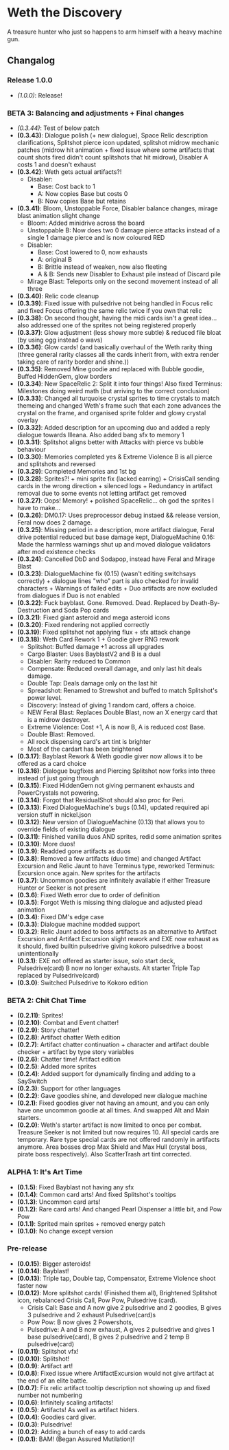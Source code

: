 # Weth the Discovery

A treasure hunter who just so happens to arm himself with a heavy machine gun.

## Changalog

### Release 1.0.0

* *(1.0.0)*: Release!

### BETA 3: Balancing and adjustments + Final changes

* *(0.3.44)*: Test of below patch
* **(0.3.43)**: Dialogue polish (+ new dialogue), Space Relic description clarifications, Splitshot pierce icon updated, splitshot midrow mechanic patches (midrow hit animation + fixed issue where some artifacts that count shots fired didn't count splitshots that hit midrow), Disabler A costs 1 and doesn't exhaust
* **(0.3.42)**: Weth gets actual artifacts?!
  * Disabler:
    * Base: Cost back to 1
    * A: Now copies Base but costs 0
    * B: Now copies Base but retains
* **(0.3.41)**: Bloom, Unstoppable Force, Disabler balance changes, mirage blast animation slight change
  * Bloom: Added minidrive across the board
  * Unstoppable B: Now does two 0 damage pierce attacks instead of a single 1 damage pierce and is now coloured RED
  * Disabler:
    * Base: Cost lowered to 0, now exhausts
    * A: original B
    * B: Brittle instead of weaken, now also fleeting
    * A & B: Sends new Disabler to Exhaust pile instead of Discard pile
  * Mirage Blast: Teleports only on the second movement instead of all three
* **(0.3.40)**: Relic code cleanup
* **(0.3.39)**: Fixed issue with pulsedrive not being handled in Focus relic and fixed Focus offering the same relic twice if you own that relic
* **(0.3.38)**: On second thought, having the midi cards isn't a great idea... also addressed one of the sprites not being registered properly
* **(0.3.37)**: Glow adjustment (less showy more subtle) & reduced file bloat (by using ogg instead o wavs)
* **(0.3.36)**: Glow cards! (and basically overhaul of the Weth rarity thing (three general rarity classes all the cards inherit from, with extra render taking care of rarity border and shine.))
* **(0.3.35)**: Removed Mine goodie and replaced with Bubble goodie, Buffed HiddenGem, glow borders
* **(0.3.34)**: New SpaceRelic 2: Split it into four things! Also fixed Terminus: Milestones doing weird math (but arriving to the correct conclusion)
* **(0.3.33)**: Changed all turquoise crystal sprites to time crystals to match themeing and changed Weth's frame such that each zone advances the crystal on the frame, and organised sprite folder and glowy crystal overlay
* **(0.3.32)**: Added description for an upcoming duo and added a reply dialogue towards Illeana. Also added bang sfx to memory 1
* **(0.3.31)**: Splitshot aligns better with Attacks with pierce vs bubble behaviour
* **(0.3.30)**: Memories completed yes & Extreme Violence B is all pierce and splitshots and reversed
* **(0.3.29)**: Completed Memories and 1st bg
* **(0.3.28)**: Sprites?! + mini sprite fix (lacked earring) + CrisisCall sending cards in the wrong direction + silenced logs + Redundancy in artifact removal due to some events not letting artifact get removed
* **(0.3.27)**: Oops! Memory! + polished SpaceRelic... oh god the sprites I have to make...
* **(0.3.26)**: DM0.17: Uses preprocessor debug instaed && release version, Feral now does 2 damage.
* **(0.3.25)**: Missing period in a description, more artifact dialogue, Feral drive potential reduced but base damage kept, DialogueMachine 0.16: Made the harmless warnings shut up and moved dialogue validators after mod existence checks
* **(0.3.24)**: Cancelled DbD and Sodapop, instead have Feral and Mirage Blast
* **(0.3.23)**: DialogueMachine fix (0.15) (wasn't editing switchsays correctly) + dialogue lines "who" part is also checked for invalid characters + Warnings of failed edits + Duo artifacts are now excluded from dialogues if Duo is not enabled
* **(0.3.22)**: Fuck bayblast. Gone. Removed. Dead. Replaced by Death-By-Destruction and Soda Pop cards
* **(0.3.21)**: Fixed giant asteroid and mega asteroid icons
* **(0.3.20)**: Fixed rendering not applied correctly
* **(0.3.19)**: Fixed splitshot not applying flux + sfx attack change
* **(0.3.18)**: Weth Card Rework 1 + Goodie giver RNG rework
  * Splitshot: Buffed damage +1 across all upgrades
  * Cargo Blaster: Uses BayblastV2 and B is a dual
  * Disabler: Rarity reduced to Common
  * Compensate: Reduced overall damage, and only last hit deals damage.
  * Double Tap: Deals damage only on the last hit
  * Spreadshot: Renamed to Strewshot and buffed to match Splitshot's power level.
  * Discovery: Instead of giving 1 random card, offers a choice.
  * NEW Feral Blast: Replaces Double Blast, now an X energy card that is a midrow destroyer.
  * Extreme Violence: Cost +1, A is now B, A is reduced cost Base.
  * Double Blast: Removed.
  * All rock dispensing card's art tint is brighter
  * Most of the cardart has been brightened
* **(0.3.17)**: Bayblast Rework & Weth goodie giver now allows it to be offered as a card choice
* **(0.3.16)**: Dialogue bugfixes and Piercing Splitshot now forks into three instead of just going through
* **(0.3.15)**: Fixed HiddenGem not giving permanent exhausts and PowerCrystals not powering.
* **(0.3.14)**: Forgot that ResidualShot should also proc for Peri.
* **(0.3.13)**: Fixed DialogueMachine's bugs (0.14), updated required api version stuff in nickel.json
* **(0.3.12)**: New version of DialogueMachine (0.13) that allows you to override fields of existing dialogue
* **(0.3.11)**: Finished vanilla duos AND sprites, redid some animation sprites
* **(0.3.10)**: More duos!
* **(0.3.9)**: Readded gone artifacts as duos
* **(0.3.8)**: Removed a few artifacts (duo time) and changed Artifact Excursion and Relic Jaunt to have Terminus type, reworked Terminus: Excursion once again. New sprites for the artifacts
* **(0.3.7)**: Uncommon goodies are infinitely available if either Treasure Hunter or Seeker is not present
* **(0.3.6)**: Fixed Weth error due to order of definition
* **(0.3.5)**: Forgot Weth is missing thing dialogue and adjusted plead animation
* **(0.3.4)**: Fixed DM's edge case
* **(0.3.3)**: Dialogue machine modded support
* **(0.3.2)**: Relic Jaunt added to boss artifacts as an alternative to Artifact Excursion and Artifact Excursion slight rework and EXE now exhaust as it should, fixed builtin pulsedrive giving kokoro pulsedrive a boost unintentionally
* **(0.3.1)**: EXE not offered as starter issue, solo start deck, Pulsedrive(card) B now no longer exhausts. Alt starter Triple Tap replaced by Pulsedrive(card)
* **(0.3.0)**: Switched Pulsedrive to Kokoro edition

### BETA 2: Chit Chat Time

* **(0.2.11)**: Sprites!
* **(0.2.10)**: Combat and Event chatter!
* **(0.2.9)**: Story chatter!
* **(0.2.8)**: Artifact chatter Weth edition
* **(0.2.7)**: Artifact chatter continuation + character and artifact double checker + artifact by type story variables
* **(0.2.6)**: Chatter time! Artifact edition
* **(0.2.5)**: Added more sprites
* **(0.2.4)**: Added support for dynamically finding and adding to a SaySwitch
* **(0.2.3)**: Support for other languages
* **(0.2.2)**: Gave goodies shine, and developed new dialogue machine
* **(0.2.1)**: Fixed goodies giver not having an amount, and you can only have one uncommon goodie at all times. And swapped Alt and Main starters.
* **(0.2.0)**: Weth's starter artifact is now limited to once per combat. Treasure Seeker is not limited but now requires 10. All special cards are temporary. Rare type special cards are not offered randomly in artifacts anymore. Area bosses drop Max Shield and Max Hull (crystal boss, pirate boss respectively). Also ScatterTrash art tint corrected.

### ALPHA 1: It's Art Time

* **(0.1.5)**: Fixed Bayblast not having any sfx
* **(0.1.4)**: Common card arts! And fixed Splitshot's tooltips
* **(0.1.3)**: Uncommon card arts!
* **(0.1.2)**: Rare card arts! And changed Pearl Dispenser a little bit, and Pow Pow
* **(0.1.1)**: Sprited main sprites + removed energy patch
* **(0.1.0)**: No change except version

### Pre-release

* **(0.0.15)**: Bigger asteroids!
* **(0.0.14)**: Bayblast!
* **(0.0.13)**: Triple tap, Double tap, Compensator, Extreme Violence shoot faster now
* **(0.0.12)**: More splitshot cards! (Finished them all), Brightened Splitshot icon, rebalanced Crisis Call, Pow Pow, Pulsedrive (card).
  * Crisis Call: Base and A now give 2 pulsedrive and 2 goodies, B gives 3 pulsedrive and 2 exhaust Pulsedrive(card)s
  * Pow Pow: B now gives 2 Powershots,
  * Pulsedrive: A and B now exhaust, A gives 2 pulsedrive and gives 1 base pulsedrive(card), B gives 2 pulsedrive and 2 temp B pulsedrive(card)
* **(0.0.11)**: Splitshot vfx!
* **(0.0.10)**: Splitshot!
* **(0.0.9)**: Artifact art!
* **(0.0.8)**: Fixed issue where ArtifactExcursion would not give artifact at the end of an elite battle.
* **(0.0.7)**: Fix relic artifact tooltip description not showing up and fixed number not numbering
* **(0.0.6)**: Infinitely scaling artifacts!
* **(0.0.5)**: Artifacts! As well as artifact hiders.
* **(0.0.4)**: Goodies card giver.
* **(0.0.3)**: Pulsedrive!
* **(0.0.2)**: Adding a bunch of easy to add cards
* **(0.0.1)**: BAM! (Began Assured Mutilation)!
